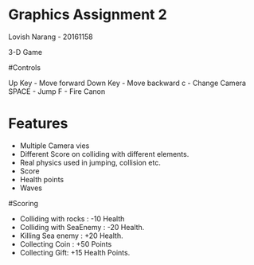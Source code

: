 Graphics Assignment 2
=====================

Lovish Narang - 20161158

3-D Game

#Controls

Up Key - Move forward
Down Key - Move backward
c - Change Camera
SPACE - Jump
F - Fire Canon


# Features

- Multiple Camera vies
- Different Score on colliding with different elements.
- Real physics used in jumping, collision etc.
- Score
- Health points
- Waves


#Scoring

- ​Colliding with rocks : -10 Health
- Colliding with SeaEnemy : -20 Health.
- Killing Sea enemy : +20 Health.
- Collecting Coin : +50 Points
- Collecting Gift: +15 Health Points.


